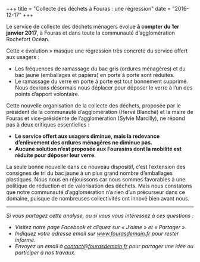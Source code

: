 +++
title = "Collecte des déchets à Fouras : une régression"
date = "2016-12-17"
+++

Le service de collecte des déchets ménagers évolue **à compter du 1er janvier 2017**, à Fouras et dans toute la communauté d’agglomération Rochefort Océan.

Cette « évolution » masque une régression très concrète du service offert aux usagers :

- Les fréquences de ramassage du bac gris (ordures ménagères) et du bac jaune (emballages et papiers) en porte à porte sont réduites.
- Le ramassage du verre en porte à porte est tout bonnement supprimé. Nous devrons désormais nous déplacer pour déposer le verre à l’un des points d’apport volontaire.

Cette nouvelle organisation de la collecte des déchets, proposée par le président de la communauté d’agglomération (Hervé Blanché) et la maire de Fouras et vice-présidente de l’agglomération (Sylvie Marcilly), ne répond pas à deux critiques essentielles :

- **Le service offert aux usagers diminue, mais la redevance d’enlèvement des ordures ménagères ne diminue pas.**
- **Aucune solution n’est proposée aux Fourasins dont la mobilité est réduite pour déposer leur verre.**

La seule bonne nouvelle dans ce nouveau dispositif, c’est l’extension des consignes de tri du bac jaune à un plus grand nombre d’emballages plastiques. Nous nous en réjouissons car nous sommes favorables à une politique de réduction et de valorisation des déchets. Mais nous constatons que notre communauté d’agglomération n’a rien d’un précurseur dans ce domaine, puisque de nombreuses collectivités ont innové bien avant nous.

---

<i>

Si vous partagez cette analyse, ou si vous vous intéressez à ces questions :

- Visitez notre page Facebook  et cliquez sur « J’aime » et « Partager ».
- Indiquez votre adresse email sur <a href="/">www.fourasdemain.fr</a> pour rester informé.
- Envoyez un email à contact@fourasdemain.fr pour partager une idée ou participer à nos travaux.

</i>
